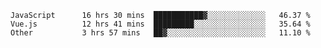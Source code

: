 
<!--
**xy406043/xy406043** is a ✨ _special_ ✨ repository because its `README.md` (this file) appears on your GitHub profile.

Here are some ideas to get you started:

- 🔭 I’m currently working on ...
- 🌱 I’m currently learning ...
- 👯 I’m looking to collaborate on ...
- 🤔 I’m looking for help with ...
- 💬 Ask me about ...
- 📫 How to reach me: ...
- 😄 Pronouns: ...
- ⚡ Fun fact: ...
-->

<!--START_SECTION:waka-->

```text
JavaScript      16 hrs 30 mins  ███████████▓░░░░░░░░░░░░░   46.37 %
Vue.js          12 hrs 41 mins  █████████░░░░░░░░░░░░░░░░   35.64 %
Other           3 hrs 57 mins   ██▓░░░░░░░░░░░░░░░░░░░░░░   11.10 %
```

<!--END_SECTION:waka-->
